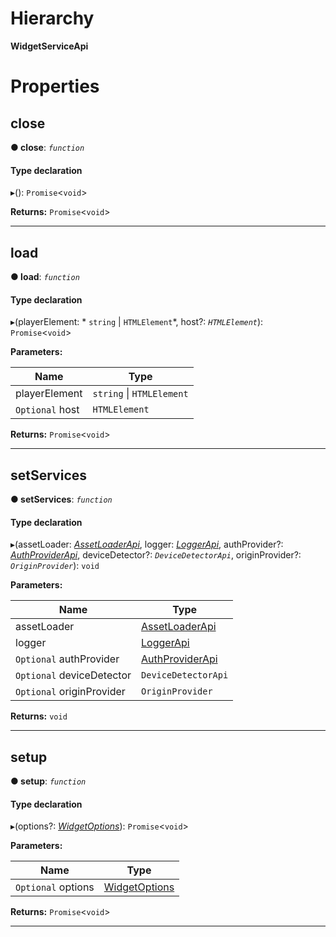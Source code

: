 

# Hierarchy

**WidgetServiceApi**

# Properties

<a id="close"></a>

##  close

**● close**: *`function`*

#### Type declaration
▸(): `Promise`<`void`>

**Returns:** `Promise`<`void`>

___
<a id="load"></a>

##  load

**● load**: *`function`*

#### Type declaration
▸(playerElement: * `string` &#124; `HTMLElement`*, host?: *`HTMLElement`*): `Promise`<`void`>

**Parameters:**

| Name | Type |
| ------ | ------ |
| playerElement |  `string` &#124; `HTMLElement`|
| `Optional` host | `HTMLElement` |

**Returns:** `Promise`<`void`>

___
<a id="setservices"></a>

##  setServices

**● setServices**: *`function`*

#### Type declaration
▸(assetLoader: *[AssetLoaderApi](services.assetloaderapi.md)*, logger: *[LoggerApi](services.loggerapi.md)*, authProvider?: *[AuthProviderApi](annotoplayer.authproviderapi.md)*, deviceDetector?: *`DeviceDetectorApi`*, originProvider?: *`OriginProvider`*): `void`

**Parameters:**

| Name | Type |
| ------ | ------ |
| assetLoader | [AssetLoaderApi](services.assetloaderapi.md) |
| logger | [LoggerApi](services.loggerapi.md) |
| `Optional` authProvider | [AuthProviderApi](annotoplayer.authproviderapi.md) |
| `Optional` deviceDetector | `DeviceDetectorApi` |
| `Optional` originProvider | `OriginProvider` |

**Returns:** `void`

___
<a id="setup"></a>

##  setup

**● setup**: *`function`*

#### Type declaration
▸(options?: *[WidgetOptions](annotoplayer.widgetoptions.md)*): `Promise`<`void`>

**Parameters:**

| Name | Type |
| ------ | ------ |
| `Optional` options | [WidgetOptions](annotoplayer.widgetoptions.md) |

**Returns:** `Promise`<`void`>

___

